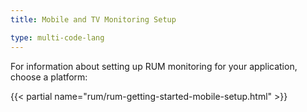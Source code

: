 ```yaml
---
title: Mobile and TV Monitoring Setup

type: multi-code-lang
---
```


For information about setting up RUM monitoring for your application, choose a platform:

{{< partial name="rum/rum-getting-started-mobile-setup.html" >}}
